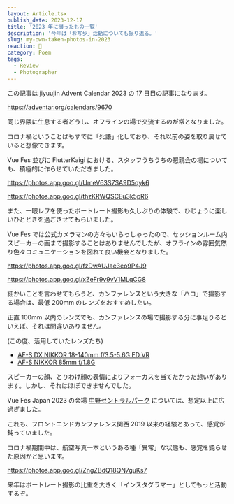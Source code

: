 ```yaml
---
layout: Article.tsx
publish_date: 2023-12-17
title: '2023 年に撮ったもの一覧'
description: '今年は「お写歩」活動についても振り返る。'
slug: my-own-taken-photos-in-2023
reaction: 🐢
category: Poem
tags:
  - Review
  - Photographer
---
```


この記事は jiyuujin Advent Calendar 2023 の 17 日目の記事になります。

https://adventar.org/calendars/9670

同じ界隈に生息する者どうし、オフラインの場で交流するのが常となりました。

コロナ禍ということばもすでに「ﾀﾋ語」化しており、それ以前の姿を取り戻せていると想像できます。

Vue Fes 並びに FlutterKaigi における、スタッフうちうちの懇親会の場についても、積極的に作らせていただきました。

https://photos.app.goo.gl/UmeV63S7SA9D5qyk6

https://photos.app.goo.gl/thzKRWQSCEu3k5pR6

また、一眼レフを使ったポートレート撮影も久しぶりの体験で、ひじょうに楽しいひとときを過ごさせてもらいました。

Vue Fes では公式カメラマンの方々もいらっしゃったので、セッションルーム内スピーカーの画まで撮影することはありませんでしたが、オフラインの雰囲気然り色々コミュニケーションを図れて良い機会となりました。

https://photos.app.goo.gl/fzDwAUJae3eo9P4J9

https://photos.app.goo.gl/xZeFr9v9vV1MLqCG8

細かいことを言わせてもらうと、カンファレンスという大きな「ハコ」で撮影する場合は、最低 200mm のレンズをおすすめしたい。

正直 100mm 以内のレンズでも、カンファレンスの場で撮影する分に事足りるといえば、それは間違いありません。

(この度、活用していたレンズたち)

- [AF-S DX NIKKOR 18-140mm f/3.5-5.6G ED VR](https://www.nikon-image.com/products/nikkor/fmount/af-s_dx_nikkor_18-140mm_f35-56g_ed_vr/spec.html)
- [AF-S NIKKOR 85mm f/1.8G](https://www.nikon-image.com/products/nikkor/fmount/af-s_nikkor_85mm_f18g/spec.html)

スピーカーの顔、とりわけ顔の表情によりフォーカスを当てたかった想いがあります。しかし、それはほぼできませんでした。

Vue Fes Japan 2023 の会場 [中野セントラルパーク](https://www.nakano-centralpark.jp/) については、想定以上に広過ぎました。

これも、フロントエンドカンファレンス関西 2019 以来の経験とあって、感覚が鈍っていました。

コロナ禍期間中は、航空写真一本というある種「異常」な状態も、感覚を鈍らせた原因かと思います。

https://photos.app.goo.gl/ZngZBdQ18QN7guKs7

来年はポートレート撮影の比重を大きく「インスタグラマー」としてもっと活動するぞ。
